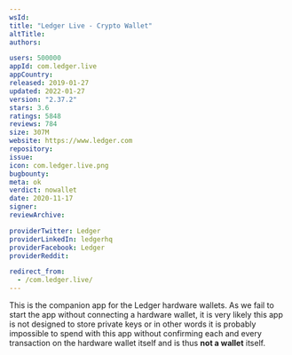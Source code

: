 ```yaml
---
wsId: 
title: "Ledger Live - Crypto Wallet"
altTitle: 
authors:

users: 500000
appId: com.ledger.live
appCountry: 
released: 2019-01-27
updated: 2022-01-27
version: "2.37.2"
stars: 3.6
ratings: 5848
reviews: 784
size: 307M
website: https://www.ledger.com
repository: 
issue: 
icon: com.ledger.live.png
bugbounty: 
meta: ok
verdict: nowallet
date: 2020-11-17
signer: 
reviewArchive:

providerTwitter: Ledger
providerLinkedIn: ledgerhq
providerFacebook: Ledger
providerReddit: 

redirect_from:
  - /com.ledger.live/
---
```


This is the companion app for the Ledger hardware wallets. As we fail to start
the app without connecting a hardware wallet, it is very likely this app is not
designed to store private keys or in other words it is probably impossible to
spend with this app without confirming each and every transaction on the
hardware wallet itself and is thus **not a wallet** itself.
